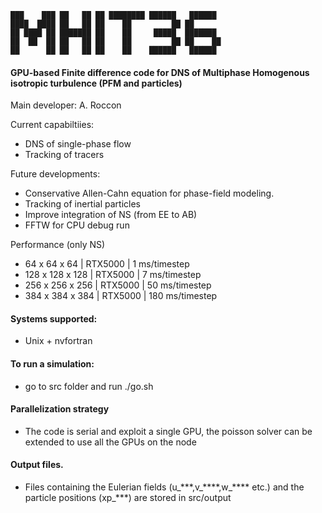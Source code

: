 
~~~text
███    ███ ██   ██ ██ ████████ ██████   ██████  
████  ████ ██   ██ ██    ██         ██ ██       
██ ████ ██ ███████ ██    ██     █████  ███████  
██  ██  ██ ██   ██ ██    ██         ██ ██    ██ 
██      ██ ██   ██ ██    ██    ██████   ██████         
~~~


#### GPU-based Finite difference code for DNS of Multiphase Homogenous isotropic turbulence (PFM and particles)

Main developer: A. Roccon 

Current capabiltiies:
* DNS of single-phase flow
* Tracking of tracers

Future developments:
* Conservative Allen-Cahn equation for phase-field modeling.
* Tracking of inertial particles
* Improve integration of NS (from EE to AB)
* FFTW for CPU debug run 

Performance (only NS)
* 64  x  64 x  64 | RTX5000 |   1 ms/timestep
* 128 x 128 x 128 | RTX5000 |   7 ms/timestep
* 256 x 256 x 256 | RTX5000 |  50 ms/timestep
* 384 x 384 x 384 | RTX5000 | 180 ms/timestep

#### Systems supported:
* Unix + nvfortran 

#### To run a simulation:
* go to src folder and run ./go.sh

#### Parallelization strategy
* The code is serial and exploit a single GPU, the poisson solver can be extended to use all the GPUs on the node 

#### Output files.
* Files containing the Eulerian fields (u\_\*\*\*,v\_\*\*\*\*,w\_\*\*\*\*  etc.) and the particle positions (xp\_\*\*\*) are stored in src/output

